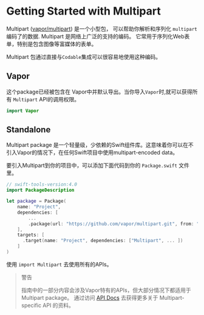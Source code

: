 # Getting Started with Multipart

Multipart ([vapor/multipart](https://github.com/vapor/multipart)) 是一个小型包， 可以帮助你解析和序列化 `multipart` 编码了的数据. Multipart 是网络上广泛的支持的编码。 它常用于序列化Web表单，特别是包含图像等富媒体的表单。

Multipart 包通过直接与`Codable`集成可以很容易地使用这种编码。

## Vapor

这个package已经被包含在 Vapor中并默认导出。当你导入`Vapor`时,就可以获得所有 `Multipart` API的调用权限。

```swift
import Vapor
```

## Standalone

Multipart package 是一个轻量级，少依赖的Swift组件库。这意味着你可以在不引入Vapor的情况下，在任何Swift项目中使用multipart-encoded data。

要引入Multipart到你的项目中，可以添加下面代码到你的 `Package.swift` 文件里。

```swift
// swift-tools-version:4.0
import PackageDescription

let package = Package(
    name: "Project",
    dependencies: [
        ...
        .package(url: "https://github.com/vapor/multipart.git", from: "3.0.0"),
    ],
    targets: [
      .target(name: "Project", dependencies: ["Multipart", ... ])
    ]
)
```

使用 `import Multipart` 去使用所有的APIs。

> 警告
>
>	指南中的一部分内容会涉及Vapor特有的APIs，但大部分情况下都适用于Multipart package。
	通过访问 [API Docs](https://api.vapor.codes/multipart/latest/Multipart/index.html) 去获得更多关于 Multipart-specific API 的资料。
